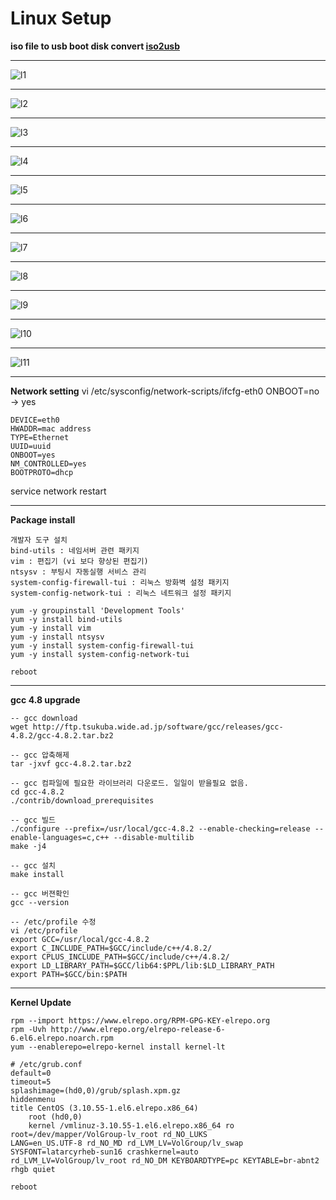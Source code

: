 # Linux Setup

**iso file to usb boot disk convert [iso2usb](http://iso2usb.sourceforge.net/)**

---

![l1](/assets/l1.jpg)

---

![l2](/assets/l2.jpg)

---

![l3](/assets/l3.jpg)

---

![l4](/assets/l4.jpg)

---

![l5](/assets/l5.png)

---

![l6](/assets/l6.png)

---

![l7](/assets/l7.png)

---

![l8](/assets/l8.png)

---

![l9](/assets/l9.png)

---

![l10](/assets/l10.png)

---

![l11](/assets/l11.png)

---

**Network setting**
vi /etc/sysconfig/network-scripts/ifcfg-eth0
ONBOOT=no -> yes
```
DEVICE=eth0
HWADDR=mac address
TYPE=Ethernet
UUID=uuid
ONBOOT=yes
NM_CONTROLLED=yes
BOOTPROTO=dhcp
```
service network restart

---

**Package install**

```
개발자 도구 설치
bind-utils : 네임서버 관련 패키지
vim : 편집기 (vi 보다 향상된 편집기)
ntsysv : 부팅시 자동실행 서비스 관리
system-config-firewall-tui : 리눅스 방화벽 설정 패키지
system-config-network-tui : 리눅스 네트워크 설정 패키지

yum -y groupinstall 'Development Tools'
yum -y install bind-utils
yum -y install vim
yum -y install ntsysv
yum -y install system-config-firewall-tui
yum -y install system-config-network-tui

reboot
```

---

**gcc 4.8 upgrade**

```
-- gcc download
wget http://ftp.tsukuba.wide.ad.jp/software/gcc/releases/gcc-4.8.2/gcc-4.8.2.tar.bz2

-- gcc 압축해제
tar -jxvf gcc-4.8.2.tar.bz2

-- gcc 컴파일에 필요한 라이브러리 다운로드. 일일이 받을필요 없음.
cd gcc-4.8.2
./contrib/download_prerequisites

-- gcc 빌드
./configure --prefix=/usr/local/gcc-4.8.2 --enable-checking=release --enable-languages=c,c++ --disable-multilib
make -j4

-- gcc 설치
make install

-- gcc 버젼확인
gcc --version

-- /etc/profile 수정
vi /etc/profile
export GCC=/usr/local/gcc-4.8.2
export C_INCLUDE_PATH=$GCC/include/c++/4.8.2/
export CPLUS_INCLUDE_PATH=$GCC/include/c++/4.8.2/
export LD_LIBRARY_PATH=$GCC/lib64:$PPL/lib:$LD_LIBRARY_PATH
export PATH=$GCC/bin:$PATH
```

---

**Kernel Update**

```
rpm --import https://www.elrepo.org/RPM-GPG-KEY-elrepo.org
rpm -Uvh http://www.elrepo.org/elrepo-release-6-6.el6.elrepo.noarch.rpm
yum --enablerepo=elrepo-kernel install kernel-lt

# /etc/grub.conf
default=0
timeout=5
splashimage=(hd0,0)/grub/splash.xpm.gz
hiddenmenu
title CentOS (3.10.55-1.el6.elrepo.x86_64)
    root (hd0,0)
    kernel /vmlinuz-3.10.55-1.el6.elrepo.x86_64 ro root=/dev/mapper/VolGroup-lv_root rd_NO_LUKS
LANG=en_US.UTF-8 rd_NO_MD rd_LVM_LV=VolGroup/lv_swap SYSFONT=latarcyrheb-sun16 crashkernel=auto
rd_LVM_LV=VolGroup/lv_root rd_NO_DM KEYBOARDTYPE=pc KEYTABLE=br-abnt2 rhgb quiet

reboot
```
